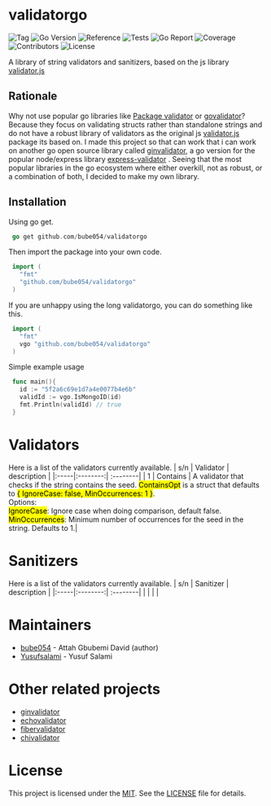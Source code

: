 # validatorgo

<img alt="Tag" src="https://img.shields.io/badge/tag-v0.1.0-blue?labelColor=gray"> <img alt="Go Version" src="https://img.shields.io/badge/Go->=1.13-00ADD8?labelColor=gray"> <img alt="Reference" src="https://img.shields.io/badge/-reference-00ADD8?logo=go&labelColor=gray"> <img alt="Tests" src="https://img.shields.io/badge/tests-passing-brightgreen?logo=github&labelColor=gray"> <img alt="Go Report" src="https://img.shields.io/badge/go_report-A%2B-00ADD8"> <img alt="Coverage" src="https://img.shields.io/badge/coverage-100%25-brightgreen?logo=codecov"> <img alt="Contributors" src="https://img.shields.io/badge/contributors-125-blueviolet"> <img alt="License" src="https://img.shields.io/badge/license-MIT-yellow">

A library of string validators and sanitizers, based on the js library [validator.js](https://github.com/validatorjs/validator.js)

## Rationale
Why not use popular go libraries like [Package validator](https://github.com/go-playground/validator) or [govalidator](https://github.com/asaskevich/govalidator)? Because they focus on validating structs rather than standalone strings and do not have a robust library of validators as the original js [validator.js](https://github.com/validatorjs/validator.js) package its based on.
I made this project so that can work that i can work on another go open source library called [ginvalidator](https://github.com/bube054/ginvalidator), a go version for the popular node/express library [express-validator](https://express-validator.github.io/docs/) . Seeing that the most popular libraries in the go ecosystem where either overkill, not as robust, or a combination of both, I decided to make my own library.

## Installation
Using go get.
 ```go
  go get github.com/bube054/validatorgo
 ```
Then import the package into your own code.
 ```go
  import (
    "fmt"
    "github.com/bube054/validatorgo"
  )
 ```
If you are unhappy using the long validatorgo, you can do something like this.
 ```go
  import (
    "fmt"
    vgo "github.com/bube054/validatorgo"
  )
 ```
Simple example usage
 ```go
  func main(){
    id := "5f2a6c69e1d7a4e0077b4e6b"
    validId := vgo.IsMongoID(id)
    fmt.Println(validId) // true
  }
 ```

# Validators
Here is a list of the validators currently available.
| s/n | Validator |  description  | 
|:-----|:--------:| :--------|
| 1 | Contains | A validator that checks if the string contains the seed. <mark>ContainsOpt</mark> is a struct that defaults to <mark>{ IgnoreCase: false, MinOccurrences: 1 }</mark>. <br /> Options: <br /> <mark>IgnoreCase</mark>: Ignore case when doing comparison, default false.<br /> <mark>MinOccurrences</mark>: Minimum number of occurrences for the seed in the string. Defaults to 1.|

# Sanitizers
Here is a list of the validators currently available.
| s/n | Sanitizer |  description  | 
|:-----|:--------:| :--------|
|  |  | |

# Maintainers
- [bube054](https://github.com/bube054) - Attah Gbubemi David (author)
- [Yusufsalami](https://github.com/Yusufsalami) - Yusuf Salami

# Other related projects
- [ginvalidator](https://github.com/bube054/ginvalidator)
- [echovalidator](https://github.com/bube054/echovalidator)
- [fibervalidator](https://github.com/bube054/fibervalidator)
- [chivalidator](https://github.com/bube054/chivalidator)

# License
This project is licensed under the [MIT](https://github.com/bube054/validatorgo/blob/master/LICENSE). See the [LICENSE](https://github.com/bube054/validatorgo/blob/master/LICENSE) file for details.